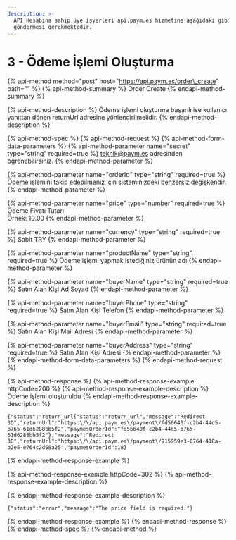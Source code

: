```yaml
---
description: >-
  API Hesabına sahip üye işyerleri api.paym.es hizmetine aşağıdaki gibi sorgu
  göndermesi gerekmektedir.
---
```


# 3 - Ödeme İşlemi Oluşturma

{% api-method method="post" host="https://api.paym.es/order\_create" path="" %}
{% api-method-summary %}
Order Create
{% endapi-method-summary %}

{% api-method-description %}
Ödeme işlemi oluşturma başarılı ise kullanıcı yanıttan dönen returnUrl adresine yönlendirilmelidir.
{% endapi-method-description %}

{% api-method-spec %}
{% api-method-request %}
{% api-method-form-data-parameters %}
{% api-method-parameter name="secret" type="string" required=true %}
teknik@paym.es adresinden öğrenebilirsiniz.
{% endapi-method-parameter %}

{% api-method-parameter name="orderId" type="string" required=true %}
Ödeme işlemini takip edebilmeniz için sisteminizdeki benzersiz değişkendir.
{% endapi-method-parameter %}

{% api-method-parameter name="price" type="number" required=true %}
Ödeme Fiyatı Tutarı  
Örnek: 10.00
{% endapi-method-parameter %}

{% api-method-parameter name="currency" type="string" required=true %}
Sabit TRY
{% endapi-method-parameter %}

{% api-method-parameter name="productName" type="string" required=true %}
Ödeme işlemi yapmak istediğiniz ürünün adı
{% endapi-method-parameter %}

{% api-method-parameter name="buyerName" type="string" required=true %}
Satın Alan Kişi Ad Soyad
{% endapi-method-parameter %}

{% api-method-parameter name="buyerPhone" type="string" required=true %}
Satın Alan Kişi Telefon
{% endapi-method-parameter %}

{% api-method-parameter name="buyerEmail" type="string" required=true %}
Satın Alan Kişi Mail Adresi
{% endapi-method-parameter %}

{% api-method-parameter name="buyerAddress" type="string" required=true %}
Satın Alan Kişi Adresi
{% endapi-method-parameter %}
{% endapi-method-form-data-parameters %}
{% endapi-method-request %}

{% api-method-response %}
{% api-method-response-example httpCode=200 %}
{% api-method-response-example-description %}
Ödeme işlemi oluşturuldu
{% endapi-method-response-example-description %}

```
{"status":"return_url{"status":"return_url","message":"Redirect 3D","returnUrl":"https:\/\/api.paym.es\/payment\/fd56640f-c2b4-44d5-b765-61d6288bb5f2","paymesOrderId":"fd56640f-c2b4-44d5-b765-61d6288bb5f2"},"message":"Redirect 3D","returnUrl":"https:\/\/api.paym.es\/payment\/915959e3-0764-418a-b2e5-e764c2d68a25","paymesOrderId":18}
```
{% endapi-method-response-example %}

{% api-method-response-example httpCode=302 %}
{% api-method-response-example-description %}

{% endapi-method-response-example-description %}

```
{"status":"error","message":"The price field is required."}
```
{% endapi-method-response-example %}
{% endapi-method-response %}
{% endapi-method-spec %}
{% endapi-method %}



